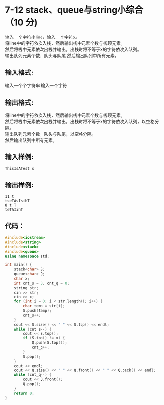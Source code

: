 # 7-12 stack、queue与string小综合 （10 分)
输入一个字符串line，输入一个字符x。<br>
将line中的字符依次入栈，然后输出栈中元素个数与栈顶元素。<br>
然后将栈中元素依次出栈并输出，出栈时将不等于x的字符依次入队列。<br>
输出队列元素个数，队头与队尾 然后输出队列中所有元素。

## 输入格式:
输入一个个字符串 输入一个字符

## 输出格式:
将line中的字符依次入栈，然后输出栈中元素个数与栈顶元素。<br>
然后将栈中元素依次出栈并输出，出栈时将不等于x的字符依次入队列，以空格分隔。<br>
输出队列元素个数，队头与队尾，以空格分隔。<br>
然后输出队列中所有元素。

## 输入样例:
```
ThisIsATest s
```

## 输出样例:
```
11 t
tseTAsIsihT
8 t T
teTAIihT
```

## 代码：
```cpp
#include<iostream>
#include<string>
#include<stack>
#include<queue>
using namespace std;

int main() {
	stack<char> S;
	queue<char> Q;
	char x;
	int cnt_s = 0, cnt_q = 0;
	string str;
	cin >> str;
	cin >> x;
	for (int i = 0; i < str.length(); i++) {
		char temp = str[i];
		S.push(temp);
		cnt_s++;
	}
	cout << S.size() << " " << S.top() << endl;
	while (cnt_s--) {
		cout << S.top();
		if (S.top() != x) {
			Q.push(S.top());
			cnt_q++;
		}
		S.pop();
	}
	cout << endl;
	cout << Q.size() << " " << Q.front() << " " << Q.back() << endl;
	while (cnt_q--) {
		cout << Q.front();
		Q.pop();
	}
	return 0;
}
```
